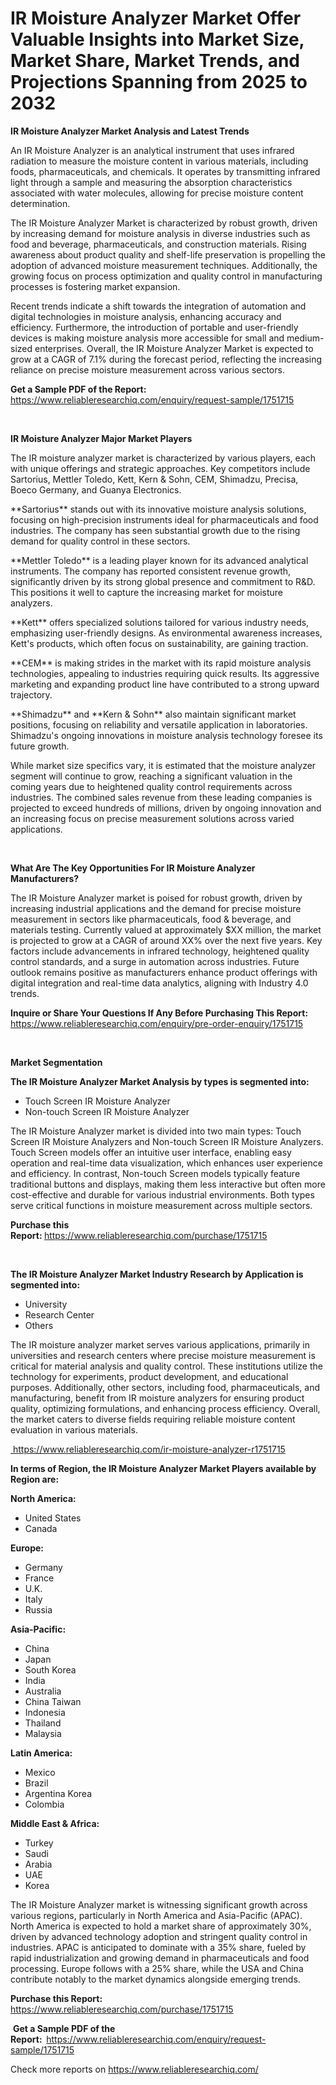 <p><h1>IR Moisture Analyzer Market Offer Valuable Insights into Market Size, Market Share, Market Trends, and Projections Spanning from 2025 to 2032</h1></p><p><strong>IR Moisture Analyzer Market Analysis and Latest Trends</strong></p>
<p><p>An IR Moisture Analyzer is an analytical instrument that uses infrared radiation to measure the moisture content in various materials, including foods, pharmaceuticals, and chemicals. It operates by transmitting infrared light through a sample and measuring the absorption characteristics associated with water molecules, allowing for precise moisture content determination.</p><p>The IR Moisture Analyzer Market is characterized by robust growth, driven by increasing demand for moisture analysis in diverse industries such as food and beverage, pharmaceuticals, and construction materials. Rising awareness about product quality and shelf-life preservation is propelling the adoption of advanced moisture measurement techniques. Additionally, the growing focus on process optimization and quality control in manufacturing processes is fostering market expansion.</p><p>Recent trends indicate a shift towards the integration of automation and digital technologies in moisture analysis, enhancing accuracy and efficiency. Furthermore, the introduction of portable and user-friendly devices is making moisture analysis more accessible for small and medium-sized enterprises. Overall, the IR Moisture Analyzer Market is expected to grow at a CAGR of 7.1% during the forecast period, reflecting the increasing reliance on precise moisture measurement across various sectors.</p></p>
<p><strong>Get a Sample PDF of the Report:&nbsp;</strong> <a href="https://www.reliableresearchiq.com/enquiry/request-sample/1751715?utm_campaign=3006&utm_medium=2&utm_source=Github&utm_content=ia&utm_term=10042025&utm_id=ir-moisture-analyzer">https://www.reliableresearchiq.com/enquiry/request-sample/1751715</a></p>
<p>&nbsp;</p>
<p><strong>IR Moisture Analyzer Major Market Players</strong></p>
<p><p>The IR moisture analyzer market is characterized by various players, each with unique offerings and strategic approaches. Key competitors include Sartorius, Mettler Toledo, Kett, Kern & Sohn, CEM, Shimadzu, Precisa, Boeco Germany, and Guanya Electronics.</p><p>**Sartorius** stands out with its innovative moisture analysis solutions, focusing on high-precision instruments ideal for pharmaceuticals and food industries. The company has seen substantial growth due to the rising demand for quality control in these sectors.</p><p>**Mettler Toledo** is a leading player known for its advanced analytical instruments. The company has reported consistent revenue growth, significantly driven by its strong global presence and commitment to R&D. This positions it well to capture the increasing market for moisture analyzers.</p><p>**Kett** offers specialized solutions tailored for various industry needs, emphasizing user-friendly designs. As environmental awareness increases, Kett's products, which often focus on sustainability, are gaining traction.</p><p>**CEM** is making strides in the market with its rapid moisture analysis technologies, appealing to industries requiring quick results. Its aggressive marketing and expanding product line have contributed to a strong upward trajectory.</p><p>**Shimadzu** and **Kern & Sohn** also maintain significant market positions, focusing on reliability and versatile application in laboratories. Shimadzu's ongoing innovations in moisture analysis technology foresee its future growth.</p><p>While market size specifics vary, it is estimated that the moisture analyzer segment will continue to grow, reaching a significant valuation in the coming years due to heightened quality control requirements across industries. The combined sales revenue from these leading companies is projected to exceed hundreds of millions, driven by ongoing innovation and an increasing focus on precise measurement solutions across varied applications.</p></p>
<p>&nbsp;</p>
<p><strong>What Are The Key Opportunities For IR Moisture Analyzer Manufacturers?</strong></p>
<p><p>The IR Moisture Analyzer market is poised for robust growth, driven by increasing industrial applications and the demand for precise moisture measurement in sectors like pharmaceuticals, food & beverage, and materials testing. Currently valued at approximately $XX million, the market is projected to grow at a CAGR of around XX% over the next five years. Key factors include advancements in infrared technology, heightened quality control standards, and a surge in automation across industries. Future outlook remains positive as manufacturers enhance product offerings with digital integration and real-time data analytics, aligning with Industry 4.0 trends.</p></p>
<p><strong>Inquire or Share Your Questions If Any Before Purchasing This Report:</strong> <a href="https://www.reliableresearchiq.com/enquiry/pre-order-enquiry/1751715?utm_campaign=3006&utm_medium=2&utm_source=Github&utm_content=ia&utm_term=10042025&utm_id=ir-moisture-analyzer">https://www.reliableresearchiq.com/enquiry/pre-order-enquiry/1751715</a></p>
<p>&nbsp;</p>
<p><strong>Market Segmentation</strong></p>
<p><strong>The IR Moisture Analyzer Market Analysis by types is segmented into:</strong></p>
<p><ul><li>Touch Screen IR Moisture Analyzer</li><li>Non-touch Screen IR Moisture Analyzer</li></ul></p>
<p><p>The IR Moisture Analyzer market is divided into two main types: Touch Screen IR Moisture Analyzers and Non-touch Screen IR Moisture Analyzers. Touch Screen models offer an intuitive user interface, enabling easy operation and real-time data visualization, which enhances user experience and efficiency. In contrast, Non-touch Screen models typically feature traditional buttons and displays, making them less interactive but often more cost-effective and durable for various industrial environments. Both types serve critical functions in moisture measurement across multiple sectors.</p></p>
<p><strong>Purchase this Report:&nbsp;</strong><a href="https://www.reliableresearchiq.com/purchase/1751715?utm_campaign=3006&utm_medium=2&utm_source=Github&utm_content=ia&utm_term=10042025&utm_id=ir-moisture-analyzer">https://www.reliableresearchiq.com/purchase/1751715</a></p>
<p>&nbsp;</p>
<p><strong>The IR Moisture Analyzer Market Industry Research by Application is segmented into:</strong></p>
<p><ul><li>University</li><li>Research Center</li><li>Others</li></ul></p>
<p><p>The IR moisture analyzer market serves various applications, primarily in universities and research centers where precise moisture measurement is critical for material analysis and quality control. These institutions utilize the technology for experiments, product development, and educational purposes. Additionally, other sectors, including food, pharmaceuticals, and manufacturing, benefit from IR moisture analyzers for ensuring product quality, optimizing formulations, and enhancing process efficiency. Overall, the market caters to diverse fields requiring reliable moisture content evaluation in various materials.</p></p>
<p><a href="https://www.reliableresearchiq.com/ir-moisture-analyzer-r1751715?utm_campaign=3006&utm_medium=2&utm_source=Github&utm_content=ia&utm_term=10042025&utm_id=ir-moisture-analyzer">&nbsp;https://www.reliableresearchiq.com/ir-moisture-analyzer-r1751715</a></p>
<p><strong>In terms of Region, the IR Moisture Analyzer Market Players available by Region are:</strong></p>
<p>
    <p> <strong> North America: </strong>
        <ul>
            <li>United States</li>
            <li>Canada</li>
        </ul>
        </p> 
    <p> <strong> Europe: </strong>
        <ul>
            <li>Germany</li>
            <li>France</li>
            <li>U.K.</li>
            <li>Italy</li>
            <li>Russia</li>
        </ul>
        </p> 
    <p> <strong> Asia-Pacific: </strong>
        <ul>
            <li>China</li>
            <li>Japan</li>
            <li>South Korea</li>
            <li>India</li>
            <li>Australia</li>
            <li>China Taiwan</li>
            <li>Indonesia</li>
            <li>Thailand</li>
            <li>Malaysia</li>
        </ul>
        </p> 
    <p> <strong> Latin America: </strong>
        <ul>
            <li>Mexico</li>
            <li>Brazil</li>
            <li>Argentina Korea</li>
            <li>Colombia</li>
        </ul>
        </p> 
    <p> <strong> Middle East & Africa: </strong>
        <ul>
            <li>Turkey</li>
            <li>Saudi</li>
            <li>Arabia</li>
            <li>UAE</li>
            <li>Korea</li>
        </ul>
    </p>
    </p>
<p><p>The IR Moisture Analyzer market is witnessing significant growth across various regions, particularly in North America and Asia-Pacific (APAC). North America is expected to hold a market share of approximately 30%, driven by advanced technology adoption and stringent quality control in industries. APAC is anticipated to dominate with a 35% share, fueled by rapid industrialization and growing demand in pharmaceuticals and food processing. Europe follows with a 25% share, while the USA and China contribute notably to the market dynamics alongside emerging trends.</p></p>
<p><strong>Purchase this Report: </strong><a href="https://www.reliableresearchiq.com/purchase/1751715?utm_campaign=3006&utm_medium=2&utm_source=Github&utm_content=ia&utm_term=10042025&utm_id=ir-moisture-analyzer">https://www.reliableresearchiq.com/purchase/1751715</a></p>
<p>&nbsp;<strong>Get a Sample PDF of the Report:&nbsp;&nbsp;</strong><a href="https://www.reliableresearchiq.com/enquiry/request-sample/1751715?utm_campaign=3006&utm_medium=2&utm_source=Github&utm_content=ia&utm_term=10042025&utm_id=ir-moisture-analyzer">https://www.reliableresearchiq.com/enquiry/request-sample/1751715</a></p>
<p><strong></strong></p>
<p>Check more reports on <a href="https://www.reliableresearchiq.com/?utm_campaign=3006&utm_medium=2&utm_source=Github&utm_content=ia&utm_term=10042025&utm_id=ir-moisture-analyzer">https://www.reliableresearchiq.com/</a></p>